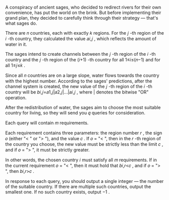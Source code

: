 A conspiracy of ancient sages, who decided to redirect rivers for their own convenience, has put the world on the brink. But before implementing their grand plan, they decided to carefully think through their strategy — that's what sages do.

There are 𝑛
 countries, each with exactly 𝑘
 regions. For the 𝑗
-th region of the 𝑖
-th country, they calculated the value 𝑎𝑖,𝑗
, which reflects the amount of water in it.

The sages intend to create channels between the 𝑗
-th region of the 𝑖
-th country and the 𝑗
-th region of the (𝑖+1)
-th country for all 1≤𝑖≤(𝑛−1)
 and for all 1≤𝑗≤𝑘
.

Since all 𝑛
 countries are on a large slope, water flows towards the country with the highest number. According to the sages' predictions, after the channel system is created, the new value of the 𝑗
-th region of the 𝑖
-th country will be 𝑏𝑖,𝑗=𝑎1,𝑗|𝑎2,𝑗|...|𝑎𝑖,𝑗
, where |
 denotes the bitwise "OR" operation.

After the redistribution of water, the sages aim to choose the most suitable country for living, so they will send you 𝑞
 queries for consideration.

Each query will contain 𝑚
 requirements.

Each requirement contains three parameters: the region number 𝑟
, the sign 𝑜
 (either "<
" or ">
"), and the value 𝑐
. If 𝑜
 = "<
", then in the 𝑟
-th region of the country you choose, the new value must be strictly less than the limit 𝑐
, and if 𝑜
 = ">
", it must be strictly greater.

In other words, the chosen country 𝑖
 must satisfy all 𝑚
 requirements. If in the current requirement 𝑜
 = "<
", then it must hold that 𝑏𝑖,𝑟<𝑐
, and if 𝑜
 = ">
", then 𝑏𝑖,𝑟>𝑐
.

In response to each query, you should output a single integer — the number of the suitable country. If there are multiple such countries, output the smallest one. If no such country exists, output −1
.